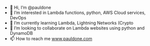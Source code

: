 - 👋 Hi, I’m @pauldone
- 👀 I’m interested in Lambda functions, python, AWS Cloud services, DevOps
- 🌱 I’m currently learning Lambda, Lightning Networks (Crypto
- 💞️ I’m looking to collaborate on Lambda websites using python and DynamoDB
- 📫 How to reach me www.pauldone.com

<!---
pauldone/pauldone is a ✨ special ✨ repository because its `README.md` (this file) appears on your GitHub profile.
You can click the Preview link to take a look at your changes.
--->
